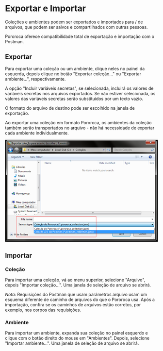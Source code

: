 # Exportar e Importar

Coleções e ambientes podem ser exportados e importados para / de arquivos, que podem ser salvos e compartilhados com outras pessoas.

Pororoca oferece compatibilidade total de exportação e importação com o Postman.

## Exportar

Para exportar uma coleção ou um ambiente, clique neles no painel da esquerda, depois clique no botão "Exportar coleção..." ou "Exportar ambiente...", respectivamente.

A opção "Incluir variáveis secretas", se selecionada, incluirá os valores de variáveis secretas nos arquivos exportados. Se não estiver selecionada, os valores das variáveis secretas serão substituídos por um texto vazio.

O formato do arquivo de destino pode ser escolhido na janela de exportação.

Ao exportar uma coleção em formato Pororoca, os ambientes da coleção também serão transportados no arquivo - não há necessidade de exportar cada ambiente individualmente.

![ExportarColeçãoFormatoArquivo](./imgs/export_collection_format.png)

## Importar

### Coleção

Para importar uma coleção, vá ao menu superior, selecione "Arquivo", depois "Importar coleção...". Uma janela de seleção de arquivo se abrirá.

*Nota*: Requisições do Postman que usam parâmetros arquivo usam um esquema diferente de caminho de arquivos do que o Pororoca usa. Após a importação, confira se os caminhos de arquivos estão corretos, por exemplo, nos corpos das requisições.

### Ambiente

Para importar um ambiente, expanda sua coleção no painel esquerdo e clique com o botão direito do mouse em "Ambientes". Depois, selecione "Importar ambiente...". Uma janela de seleção de arquivo se abrirá.